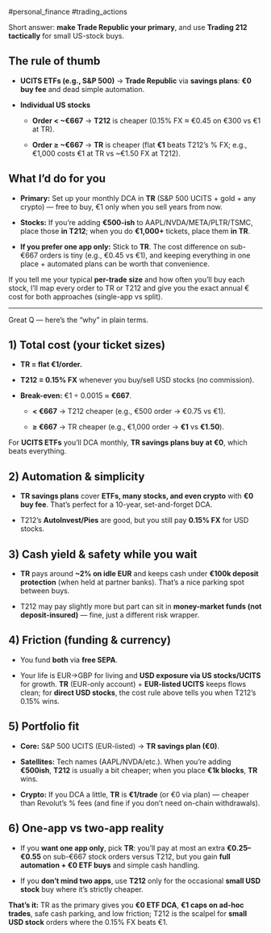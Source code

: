 #personal_finance #trading_actions 

Short answer: **make Trade Republic your primary**, and use **Trading 212 tactically** for small US-stock buys.

## The rule of thumb

- **UCITS ETFs (e.g., S&P 500)** → **Trade Republic** via **savings plans**: **€0 buy fee** and dead simple automation.
    
- **Individual US stocks**
    
    - **Order < ~€667** → **T212** is cheaper (0.15% FX ≈ €0.45 on €300 vs €1 at TR).
        
    - **Order ≥ ~€667** → **TR** is cheaper (flat **€1** beats T212’s % FX; e.g., €1,000 costs €1 at TR vs ~€1.50 FX at T212).
        

## What I’d do for you

- **Primary:** Set up your monthly DCA in **TR** (S&P 500 UCITS + gold + any crypto) — free to buy, €1 only when you sell years from now.
    
- **Stocks:** If you’re adding **€500-ish** to AAPL/NVDA/META/PLTR/TSMC, place those **in T212**; when you do **€1,000+** tickets, place them **in TR**.
    
- **If you prefer one app only:** Stick to **TR**. The cost difference on sub-€667 orders is tiny (e.g., €0.45 vs €1), and keeping everything in one place + automated plans can be worth that convenience.
    

If you tell me your typical **per-trade size** and how often you’ll buy each stock, I’ll map every order to TR or T212 and give you the exact annual € cost for both approaches (single-app vs split).

___

Great Q — here’s the “why” in plain terms.

## 1) Total cost (your ticket sizes)

- **TR = flat €1/order.**
    
- **T212 = 0.15% FX** whenever you buy/sell USD stocks (no commission).
    
- **Break-even:** €1 ÷ 0.0015 ≈ **€667**.
    
    - **< €667** → T212 cheaper (e.g., €500 order → €0.75 vs €1).
        
    - **≥ €667** → TR cheaper (e.g., €1,000 order → **€1** vs **€1.50**).
        

For **UCITS ETFs** you’ll DCA monthly, **TR savings plans buy at €0**, which beats everything.

## 2) Automation & simplicity

- **TR savings plans** cover **ETFs, many stocks, and even crypto** with **€0 buy fee**. That’s perfect for a 10-year, set-and-forget DCA.
    
- T212’s **AutoInvest/Pies** are good, but you still pay **0.15% FX** for USD stocks.
    

## 3) Cash yield & safety while you wait

- **TR** pays around **~2% on idle EUR** and keeps cash under **€100k deposit protection** (when held at partner banks). That’s a nice parking spot between buys.
    
- T212 may pay slightly more but part can sit in **money-market funds (not deposit-insured)** — fine, just a different risk wrapper.
    

## 4) Friction (funding & currency)

- You fund **both** via **free SEPA**.
    
- Your life is EUR→GBP for living and **USD exposure via US stocks/UCITS** for growth. **TR** (EUR-only account) + **EUR-listed UCITS** keeps flows clean; for **direct USD stocks**, the cost rule above tells you when T212’s 0.15% wins.
    

## 5) Portfolio fit

- **Core:** S&P 500 UCITS (EUR-listed) → **TR savings plan (€0)**.
    
- **Satellites:** Tech names (AAPL/NVDA/etc.). When you’re adding **€500ish**, **T212** is usually a bit cheaper; when you place **€1k blocks**, **TR** wins.
    
- **Crypto:** If you DCA a little, **TR** is **€1/trade** (or €0 via plan) — cheaper than Revolut’s % fees (and fine if you don’t need on-chain withdrawals).
    

## 6) One-app vs two-app reality

- If you **want one app only**, pick **TR**: you’ll pay at most an extra **€0.25–€0.55** on sub-€667 stock orders versus T212, but you gain **full automation + €0 ETF buys** and simple cash handling.
    
- If you **don’t mind two apps**, use **T212** only for the occasional **small USD stock** buy where it’s strictly cheaper.
    

**That’s it:** TR as the primary gives you **€0 ETF DCA**, **€1 caps on ad-hoc trades**, safe cash parking, and low friction; T212 is the scalpel for **small USD stock** orders where the 0.15% FX beats €1.